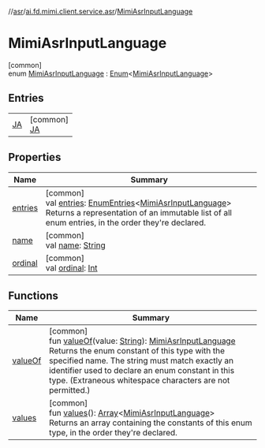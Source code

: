 //[asr](../../../index.md)/[ai.fd.mimi.client.service.asr](../index.md)/[MimiAsrInputLanguage](index.md)

# MimiAsrInputLanguage

[common]\
enum [MimiAsrInputLanguage](index.md) : [Enum](https://kotlinlang.org/api/core/kotlin-stdlib/kotlin/-enum/index.html)&lt;[MimiAsrInputLanguage](index.md)&gt;

## Entries

| | |
|---|---|
| [JA](-j-a/index.md) | [common]<br>[JA](-j-a/index.md) |

## Properties

| Name | Summary |
|---|---|
| [entries](entries.md) | [common]<br>val [entries](entries.md): [EnumEntries](https://kotlinlang.org/api/core/kotlin-stdlib/kotlin.enums/-enum-entries/index.html)&lt;[MimiAsrInputLanguage](index.md)&gt;<br>Returns a representation of an immutable list of all enum entries, in the order they're declared. |
| [name](-j-a/index.md#-372974862%2FProperties%2F1527680419) | [common]<br>val [name](-j-a/index.md#-372974862%2FProperties%2F1527680419): [String](https://kotlinlang.org/api/core/kotlin-stdlib/kotlin/-string/index.html) |
| [ordinal](-j-a/index.md#-739389684%2FProperties%2F1527680419) | [common]<br>val [ordinal](-j-a/index.md#-739389684%2FProperties%2F1527680419): [Int](https://kotlinlang.org/api/core/kotlin-stdlib/kotlin/-int/index.html) |

## Functions

| Name | Summary |
|---|---|
| [valueOf](value-of.md) | [common]<br>fun [valueOf](value-of.md)(value: [String](https://kotlinlang.org/api/core/kotlin-stdlib/kotlin/-string/index.html)): [MimiAsrInputLanguage](index.md)<br>Returns the enum constant of this type with the specified name. The string must match exactly an identifier used to declare an enum constant in this type. (Extraneous whitespace characters are not permitted.) |
| [values](values.md) | [common]<br>fun [values](values.md)(): [Array](https://kotlinlang.org/api/core/kotlin-stdlib/kotlin/-array/index.html)&lt;[MimiAsrInputLanguage](index.md)&gt;<br>Returns an array containing the constants of this enum type, in the order they're declared. |
